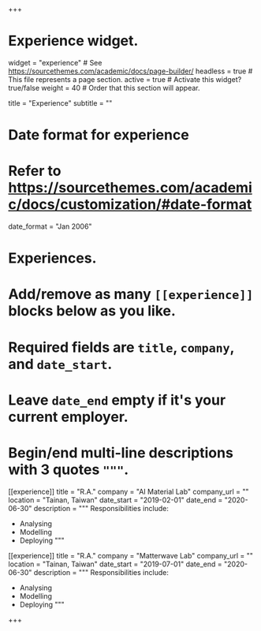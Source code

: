 +++
# Experience widget.
widget = "experience"  # See https://sourcethemes.com/academic/docs/page-builder/
headless = true  # This file represents a page section.
active = true  # Activate this widget? true/false
weight = 40  # Order that this section will appear.

title = "Experience"
subtitle = ""

# Date format for experience
#   Refer to https://sourcethemes.com/academic/docs/customization/#date-format
date_format = "Jan 2006"

# Experiences.
#   Add/remove as many `[[experience]]` blocks below as you like.
#   Required fields are `title`, `company`, and `date_start`.
#   Leave `date_end` empty if it's your current employer.
#   Begin/end multi-line descriptions with 3 quotes `"""`.
[[experience]]
  title = "R.A."
  company = "AI Material Lab"
  company_url = ""
  location = "Tainan, Taiwan"
  date_start = "2019-02-01"
  date_end = "2020-06-30"
  description = """
  Responsibilities include:
  
  * Analysing
  * Modelling
  * Deploying
  """

[[experience]]
  title = "R.A."
  company = "Matterwave Lab"
  company_url = ""
  location = "Tainan, Taiwan"
  date_start = "2019-07-01"
  date_end = "2020-06-30"
  description = """
  Responsibilities include:
  
  * Analysing
  * Modelling
  * Deploying
  """

+++
